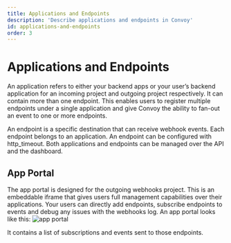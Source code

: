 ```yaml
---
title: Applications and Endpoints
description: 'Describe applications and endpoints in Convoy'
id: applications-and-endpoints
order: 3
---
```


Applications and Endpoints
======
An application refers to either your backend apps or your user’s backend application for an incoming project and outgoing project respectively. It can contain more than one endpoint. This enables users to register multiple endpoints under a single application and give Convoy the ability to fan-out an event to one or more endpoints.

An endpoint is a specific destination that can receive webhook events. Each endpoint belongs to an application. An endpoint can be configured with http_timeout.  Both applications and endpoints can be managed over the API and the dashboard.

## App Portal
The app portal is designed for the outgoing webhooks project. This is an embeddable iframe that gives users full management capabilities over their applications. Your users can directly add endpoints, subscribe endpoints to events and debug any issues with the webhooks log. An app portal looks like this: 
![app portal](../../docs-assets/app-portal-ui.png)

It contains a list of subscriptions and events sent to those endpoints.
